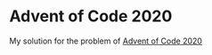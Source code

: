 # Advent of Code 2020

My solution for the problem of [Advent of Code 2020](https://adventofcode.com/)

